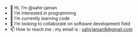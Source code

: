 - 👋 Hi, I’m @sahir-jaman
- 👀 I’m interested in programming
- 🌱 I’m currently learning code
- 💞️ I’m looking to collaborate on software development field 
- 📫 How to reach me : my email is : sahirjaman8@gmail.com

<!---
sahir-jaman/sahir-jaman is a ✨ special ✨ repository because its `README.md` (this file) appears on your GitHub profile.
You can click the Preview link to take a look at your changes.
--->
